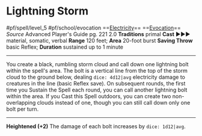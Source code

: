 # Lightning Storm
#pf/spell/level_5 #pf/school/evocation 
==[Electricity](../../../Traits/Electricity.md)== ==[Evocation](../../../Traits/Evocation.md)==
*Source* Advanced Player's Guide pg. 221 2.0
**Traditions** primal
**Cast** ►►► material, somatic, verbal
**Range** 120 feet; **Area** 20-foot burst
**Saving Throw** basic Reflex; **Duration** sustained up to 1 minute

---
You create a black, rumbling storm cloud and call down one lightning bolt within the spell's area. The bolt is a vertical line from the top of the storm cloud to the ground below, dealing `dice: 4d12|avg` electricity damage to creatures in the line (basic Reflex save). On subsequent rounds, the first time you Sustain the Spell each round, you can call another lightning bolt within the area. If you Cast this Spell outdoors, you can create two non-overlapping clouds instead of one, though you can still call down only one bolt per turn.

<hr>

**Heightened (+2)** The damage of each bolt increases by `dice: 1d12|avg`.
